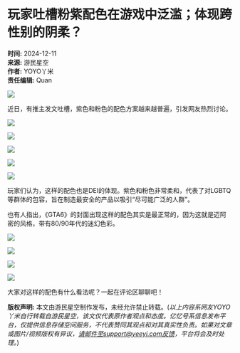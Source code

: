 # 玩家吐槽粉紫配色在游戏中泛滥；体现跨性别的阴柔？

**时间:** 2024-12-11  
**来源:** 游民星空  
**作者:** YOYO丫米  
**责任编辑:** Quan  

![](/un_collection.png)

近日，有推主发文吐槽，紫色和粉色的配色方案越来越普遍，引发网友热烈讨论。

![](https://assets.zhayieye.com/news/data/article/2024_12_11/485d1e4d3e47bbb895eb84d7135e0410.png?x-oss-process=image/resize,w_650,m_lfit)

![](https://assets.zhayieye.com/news/data/article/2024_12_11/4ecb2f057bb7a49e247814a3c11164ff.png?x-oss-process=image/resize,w_650,m_lfit)

![](https://assets.zhayieye.com/news/data/article/2024_12_11/f259dd28dce1a7824624de3b19c9efdb.png?x-oss-process=image/resize,w_650,m_lfit)

![](https://assets.zhayieye.com/news/data/article/2024_12_11/d88a4e28057b8b2de6e42eb3347fa34e.png?x-oss-process=image/resize,w_650,m_lfit)

![](https://assets.zhayieye.com/news/data/article/2024_12_11/8c75cf731cc68b66263d13e9c7acdec6.png?x-oss-process=image/resize,w_650,m_lfit)

玩家们认为，这样的配色也是DEI的体现。紫色和粉色非常柔和，代表了对LGBTQ等群体的包容，旨在制造最安全的产品以吸引“尽可能广泛的人群”。

也有人指出，《GTA6》的封面出现这样的配色其实是最正常的，因为这就是迈阿密的风格，带有80/90年代的迷幻色彩。

![](https://assets.zhayieye.com/news/data/article/2024_12_11/3ca9f84b7248a528c92a5ffa68a6dd20.png?x-oss-process=image/resize,w_650,m_lfit)

![](https://assets.zhayieye.com/news/data/article/2024_12_11/5fbc76c3a24a065c5268d966f61abdd6.png?x-oss-process=image/resize,w_650,m_lfit)

![](https://assets.zhayieye.com/news/data/article/2024_12_11/f421f58db1636170c9b0228f82c602a8.png?x-oss-process=image/resize,w_650,m_lfit)

![](https://assets.zhayieye.com/news/data/article/2024_12_11/5d78beb6c92d39e7c2d4e6b983076697.png?x-oss-process=image/resize,w_650,m_lfit)

大家对这样的配色有什么看法呢？一起在评论区聊聊吧！

**版权声明:** 本文由游民星空制作发布，未经允许禁止转载。(*以上内容系网友YOYO丫米自行转载自游民星空，该文仅代表原作者观点和态度。亿忆号系信息发布平台，仅提供信息存储空间服务，不代表赞同其观点和对其真实性负责。如果对文章或图片/视频版权有异议，请邮件至support@yeeyi.com反馈，平台将会及时处理。*)
<!-- tcd_original_link https://www.yeeyi.com/news/details/2556865/ -->
